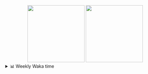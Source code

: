<div align="center">
  <img height="180em" src="https://github-readme-stats-delta-three-96.vercel.app/api?username=Aucannot&theme=tokyonight&count_private=true&show_icons=true&include_all_commits=true&custom_title=GitHub_Stats"/>
  <img height="180em" src="https://github-readme-stats-delta-three-96.vercel.app/api/top-langs/?username=Aucannot&theme=tokyonight&layout=compact&hide=CMake,Makefile"/>
</div>

<details>
  <summary>📊 Weekly Waka time</summary>
  
  <!--START_SECTION:waka-->

```txt
Python     19 hrs 25 mins  █████████████████████░░░░   83.65 %
C++        2 hrs 21 mins   ██▓░░░░░░░░░░░░░░░░░░░░░░   10.19 %
Cuda       44 mins         ▓░░░░░░░░░░░░░░░░░░░░░░░░   03.22 %
C          19 mins         ▒░░░░░░░░░░░░░░░░░░░░░░░░   01.41 %
Other      12 mins         ▒░░░░░░░░░░░░░░░░░░░░░░░░   00.92 %
```

<!--END_SECTION:waka-->
